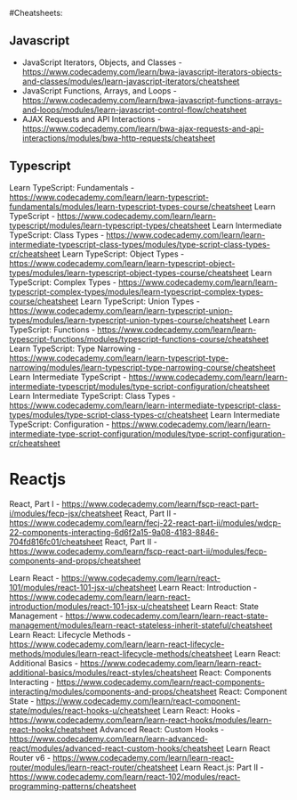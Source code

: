 #Cheatsheets:

## Javascript
- JavaScript Iterators, Objects, and Classes - https://www.codecademy.com/learn/bwa-javascript-iterators-objects-and-classes/modules/learn-javascript-iterators/cheatsheet
- JavaScript Functions, Arrays, and Loops - https://www.codecademy.com/learn/bwa-javascript-functions-arrays-and-loops/modules/learn-javascript-control-flow/cheatsheet
- AJAX Requests and API Interactions - https://www.codecademy.com/learn/bwa-ajax-requests-and-api-interactions/modules/bwa-http-requests/cheatsheet


## Typescript

Learn TypeScript: Fundamentals - https://www.codecademy.com/learn/learn-typescript-fundamentals/modules/learn-typescript-types-course/cheatsheet
Learn TypeScript - https://www.codecademy.com/learn/learn-typescript/modules/learn-typescript-types/cheatsheet
Learn Intermediate TypeScript: Class Types - https://www.codecademy.com/learn/learn-intermediate-typescript-class-types/modules/type-script-class-types-cr/cheatsheet
Learn TypeScript: Object Types - https://www.codecademy.com/learn/learn-typescript-object-types/modules/learn-typescript-object-types-course/cheatsheet
Learn TypeScript: Complex Types - https://www.codecademy.com/learn/learn-typescript-complex-types/modules/learn-typescript-complex-types-course/cheatsheet
Learn TypeScript: Union Types - https://www.codecademy.com/learn/learn-typescript-union-types/modules/learn-typescript-union-types-course/cheatsheet
Learn TypeScript: Functions - https://www.codecademy.com/learn/learn-typescript-functions/modules/typescript-functions-course/cheatsheet
Learn TypeScript: Type Narrowing - https://www.codecademy.com/learn/learn-typescript-type-narrowing/modules/learn-typescript-type-narrowing-course/cheatsheet
Learn Intermediate TypeScript - https://www.codecademy.com/learn/learn-intermediate-typescript/modules/type-script-configuration/cheatsheet
Learn Intermediate TypeScript: Class Types - https://www.codecademy.com/learn/learn-intermediate-typescript-class-types/modules/type-script-class-types-cr/cheatsheet
Learn Intermediate TypeScript: Configuration - https://www.codecademy.com/learn/learn-intermediate-type-script-configuration/modules/type-script-configuration-cr/cheatsheet


# Reactjs
React, Part I - https://www.codecademy.com/learn/fscp-react-part-i/modules/fecp-jsx/cheatsheet
React, Part II - https://www.codecademy.com/learn/fecj-22-react-part-ii/modules/wdcp-22-components-interacting-6d6f2a15-9a08-4183-8846-704fd816fc01/cheatsheet
React, Part II - https://www.codecademy.com/learn/fscp-react-part-ii/modules/fecp-components-and-props/cheatsheet

Learn React - https://www.codecademy.com/learn/react-101/modules/react-101-jsx-u/cheatsheet
Learn React: Introduction - https://www.codecademy.com/learn/learn-react-introduction/modules/react-101-jsx-u/cheatsheet
Learn React: State Management - https://www.codecademy.com/learn/learn-react-state-management/modules/learn-react-stateless-inherit-stateful/cheatsheet
Learn React: Lifecycle Methods - https://www.codecademy.com/learn/learn-react-lifecycle-methods/modules/learn-react-lifecycle-methods/cheatsheet
Learn React: Additional Basics - https://www.codecademy.com/learn/learn-react-additional-basics/modules/react-styles/cheatsheet
React: Components Interacting - https://www.codecademy.com/learn/react-components-interacting/modules/components-and-props/cheatsheet
React: Component State - https://www.codecademy.com/learn/react-component-state/modules/react-hooks-u/cheatsheet
Learn React: Hooks - https://www.codecademy.com/learn/learn-react-hooks/modules/learn-react-hooks/cheatsheet
Advanced React: Custom Hooks - https://www.codecademy.com/learn/learn-advanced-react/modules/advanced-react-custom-hooks/cheatsheet
Learn React Router v6 - https://www.codecademy.com/learn/learn-react-router/modules/learn-react-router/cheatsheet
Learn React.js: Part II - https://www.codecademy.com/learn/react-102/modules/react-programming-patterns/cheatsheet
